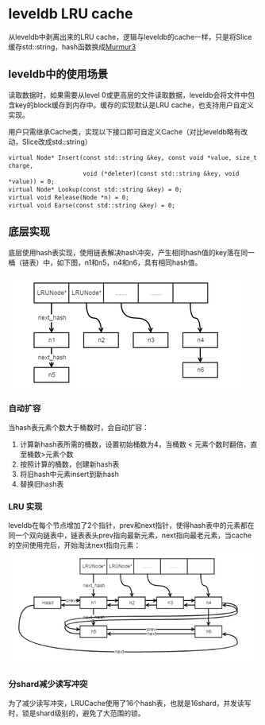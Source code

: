# leveldb LRU cache 
从leveldb中剥离出来的LRU cache，逻辑与leveldb的cache一样，只是将Slice缓存std::string，hash函数换成[Murmur3](https://github.com/PeterScott/murmur3)

## leveldb中的使用场景
读取数据时，如果需要从level 0或更高层的文件读取数据，leveldb会将文件中包含key的block缓存到内存中。缓存的实现默认是LRU cache，也支持用户自定义实现。

用户只需继承Cache类，实现以下接口即可自定义Cache（对比leveldb略有改动，Slice改成std::string）
```
virtual Node* Insert(const std::string &key, const void *value, size_t charge,
                     void (*deleter)(const std::string &key, void *value)) = 0;
virtual Node* Lookup(const std::string &key) = 0;
virtual void Release(Node *n) = 0;
virtual void Earse(const std::string &key) = 0;
```

## 底层实现
底层使用hash表实现，使用链表解决hash冲突，产生相同hash值的key落在同一桶（链表）中，如下图，n1和n5，n4和n6，具有相同hash值。

![](https://github.com/ZhitongLei/lru_cache/blob/master/doc/hash-table.png)

### 自动扩容
当hash表元素个数大于桶数时，会自动扩容：
1. 计算新hash表所需的桶数，设置初始桶数为4，当桶数 < 元素个数时翻倍，直至桶数>元素个数
2. 按照计算的桶数，创建新hash表
3. 将旧hash中元素insert到新hash
4. 替换旧hash表

### LRU 实现
leveldb在每个节点增加了2个指针，prev和next指针，使得hash表中的元素都在同一个双向链表中，链表表头prev指向最新元素，next指向最老元素，当cache的空间使用完后，开始淘汰next指向元素：
![](https://github.com/ZhitongLei/lru_cache/blob/master/doc/double-link-list.png)

### 分shard减少读写冲突
为了减少读写冲突，LRUCache使用了16个hash表，也就是16shard，并发读写时，锁是shard级别的，避免了大范围的锁。
